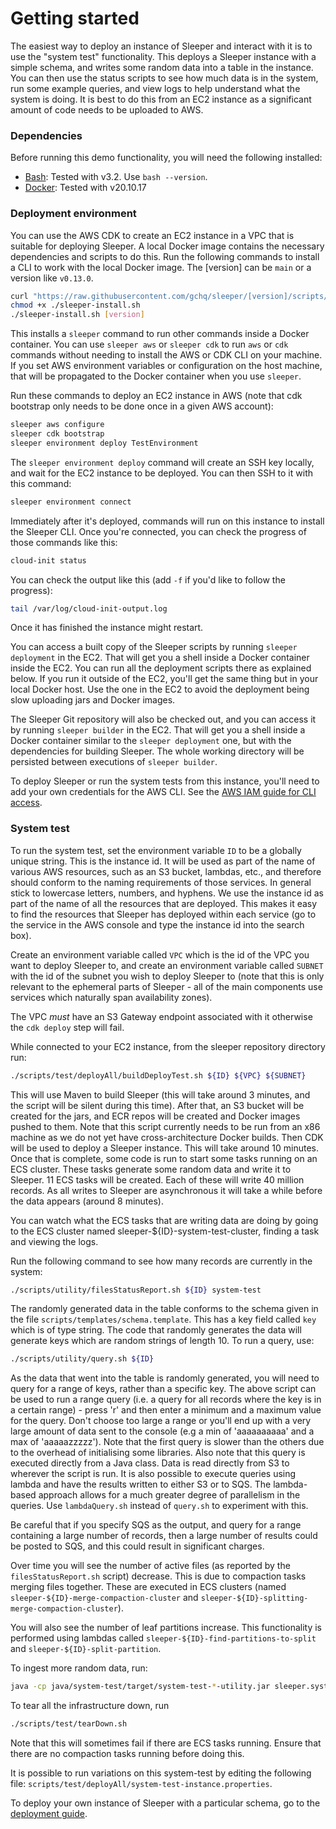 Getting started
===============

The easiest way to deploy an instance of Sleeper and interact with it is to use the "system test" functionality. This
deploys a Sleeper instance with a simple schema, and writes some random data into a table in the instance. You can then
use the status scripts to see how much data is in the system, run some example queries, and view logs to help understand
what the system is doing. It is best to do this from an EC2 instance as a significant amount of code needs to be
uploaded to AWS.

### Dependencies

Before running this demo functionality, you will need the following installed:

* [Bash](https://www.gnu.org/software/bash/): Tested with v3.2. Use `bash --version`.
* [Docker](https://docs.docker.com/get-docker/): Tested with v20.10.17

### Deployment environment

You can use the AWS CDK to create an EC2 instance in a VPC that is suitable for deploying Sleeper. A local Docker image
contains the necessary dependencies and scripts to do this. Run the following commands to install a CLI to work with
the local Docker image. The \[version\] can be `main` or a version like `v0.13.0`.

```bash
curl "https://raw.githubusercontent.com/gchq/sleeper/[version]/scripts/cli/install.sh" -o ./sleeper-install.sh
chmod +x ./sleeper-install.sh
./sleeper-install.sh [version]
```

This installs a `sleeper` command to run other commands inside a Docker container. You can use `sleeper aws` or
`sleeper cdk` to run `aws` or `cdk` commands without needing to install the AWS or CDK CLI on your machine. If you set
AWS environment variables or configuration on the host machine, that will be propagated to the Docker container when
you use `sleeper`.

Run these commands to deploy an EC2 instance in AWS (note that cdk bootstrap only needs to be done once in a given AWS
account):

```bash
sleeper aws configure
sleeper cdk bootstrap
sleeper environment deploy TestEnvironment
```

The `sleeper environment deploy` command will create an SSH key locally, and wait for the EC2 instance to be deployed.
You can then SSH to it with this command:

```bash
sleeper environment connect
```

Immediately after it's deployed, commands will run on this instance to install the Sleeper CLI. Once you're connected,
you can check the progress of those commands like this:

```bash
cloud-init status
```

You can check the output like this (add `-f` if you'd like to follow the progress):

```bash
tail /var/log/cloud-init-output.log
```

Once it has finished the instance might restart.

You can access a built copy of the Sleeper scripts by running `sleeper deployment` in the EC2. That will get you a shell
inside a Docker container inside the EC2. You can run all the deployment scripts there as explained below. If you run it
outside of the EC2, you'll get the same thing but in your local Docker host. Use the one in the EC2 to avoid the
deployment being slow uploading jars and Docker images.

The Sleeper Git repository will also be checked out, and you can access it by running `sleeper builder` in the EC2.
That will get you a shell inside a Docker container similar to the `sleeper deployment` one, but with the dependencies
for building Sleeper. The whole working directory will be persisted between executions of `sleeper builder`.

To deploy Sleeper or run the system tests from this instance, you'll need to add your own credentials for the AWS CLI.
See
the [AWS IAM guide for CLI access](https://docs.aws.amazon.com/singlesignon/latest/userguide/howtogetcredentials.html).

### System test

To run the system test, set the environment variable `ID` to be a globally unique string. This is the instance id. It
will be used as part of the name of various AWS resources, such as an S3 bucket, lambdas, etc., and therefore should
conform to the naming requirements of those services. In general stick to lowercase letters, numbers, and hyphens. We
use the instance id as part of the name of all the resources that are deployed. This makes it easy to find the resources
that Sleeper has deployed within each service (go to the service in the AWS console and type the instance id into the
search box).

Create an environment variable called `VPC` which is the id of the VPC you want to deploy Sleeper to, and create an
environment variable called `SUBNET` with the id of the subnet you wish to deploy Sleeper to (note that this is only
relevant to the ephemeral parts of Sleeper - all of the main components use services which naturally span availability
zones).

The VPC _must_ have an S3 Gateway endpoint associated with it otherwise the `cdk deploy` step will fail.

While connected to your EC2 instance, from the sleeper repository directory run:

```bash
./scripts/test/deployAll/buildDeployTest.sh ${ID} ${VPC} ${SUBNET}
```

This will use Maven to build Sleeper (this will take around 3 minutes, and the script will be silent during this time).
After that, an S3 bucket will be created for the jars, and ECR repos will be created and Docker images pushed to them.
Note that this script currently needs to be run from an x86 machine as we do not yet have cross-architecture Docker
builds. Then CDK will be used to deploy a Sleeper instance. This will take around 10 minutes. Once that is complete,
some code is run to start some tasks running on an ECS cluster. These tasks generate some random data and write it to
Sleeper. 11 ECS tasks will be created. Each of these will write 40 million records. As all writes to Sleeper are
asynchronous it will take a while before the data appears (around 8 minutes).

You can watch what the ECS tasks that are writing data are doing by going to the ECS cluster named
sleeper-${ID}-system-test-cluster, finding a task and viewing the logs.

Run the following command to see how many records are currently in the system:

```bash
./scripts/utility/filesStatusReport.sh ${ID} system-test
```

The randomly generated data in the table conforms to the schema given in the file `scripts/templates/schema.template`.
This has a key field called `key` which is of type string. The code that randomly generates the data will generate keys
which are random strings of length 10. To run a query, use:

```bash
./scripts/utility/query.sh ${ID}
```

As the data that went into the table is randomly generated, you will need to query for a range of keys, rather than a
specific key. The above script can be used to run a range query (i.e. a query for all records where the key is in a
certain range) - press 'r' and then enter a minimum and a maximum value for the query. Don't choose too large a range or
you'll end up with a very large amount of data sent to the console (e.g a min of 'aaaaaaaaaa' and a max of
'aaaaazzzzz'). Note that the first query is slower than the others due to the overhead of initialising some libraries.
Also note that this query is executed directly from a Java class. Data is read directly from S3 to wherever the script
is run. It is also possible to execute queries using lambda and have the results written to either S3 or to SQS. The
lambda-based approach allows for a much greater degree of parallelism in the queries. Use `lambdaQuery.sh` instead of
`query.sh` to experiment with this.

Be careful that if you specify SQS as the output, and query for a range containing a large number of records, then a
large number of results could be posted to SQS, and this could result in significant charges.

Over time you will see the number of active files (as reported by the `filesStatusReport.sh` script) decrease. This is
due to compaction tasks merging files together. These are executed in ECS clusters (named
`sleeper-${ID}-merge-compaction-cluster` and `sleeper-${ID}-splitting-merge-compaction-cluster`).

You will also see the number of leaf partitions increase. This functionality is performed using lambdas called
`sleeper-${ID}-find-partitions-to-split` and `sleeper-${ID}-split-partition`.

To ingest more random data, run:

```bash
java -cp java/system-test/target/system-test-*-utility.jar sleeper.systemtest.ingest.RunWriteRandomDataTaskOnECS ${ID} system-test
```

To tear all the infrastructure down, run

```bash
./scripts/test/tearDown.sh
```

Note that this will sometimes fail if there are ECS tasks running. Ensure that there are no compaction tasks running
before doing this.

It is possible to run variations on this system-test by editing the following file:
`scripts/test/deployAll/system-test-instance.properties`.

To deploy your own instance of Sleeper with a particular schema, go to the [deployment guide](02-deployment-guide.md).
